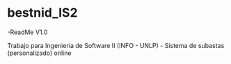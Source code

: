 # bestnid_IS2  
-ReadMe V1.0

Trabajo para Ingeniería de Software II (INFO - UNLP) - Sistema de subastas (personalizado) online
